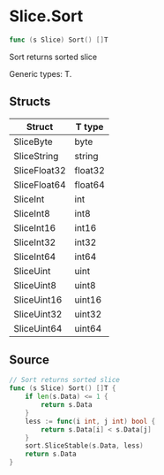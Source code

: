 # Slice.Sort

```go
func (s Slice) Sort() []T
```

Sort returns sorted slice

Generic types: T.

## Structs

| Struct | T type |
| ------ | ------ |
| SliceByte | byte |
| SliceString | string |
| SliceFloat32 | float32 |
| SliceFloat64 | float64 |
| SliceInt | int |
| SliceInt8 | int8 |
| SliceInt16 | int16 |
| SliceInt32 | int32 |
| SliceInt64 | int64 |
| SliceUint | uint |
| SliceUint8 | uint8 |
| SliceUint16 | uint16 |
| SliceUint32 | uint32 |
| SliceUint64 | uint64 |

## Source

```go
// Sort returns sorted slice
func (s Slice) Sort() []T {
	if len(s.Data) <= 1 {
		return s.Data
	}
	less := func(i int, j int) bool {
		return s.Data[i] < s.Data[j]
	}
	sort.SliceStable(s.Data, less)
	return s.Data
}
```

